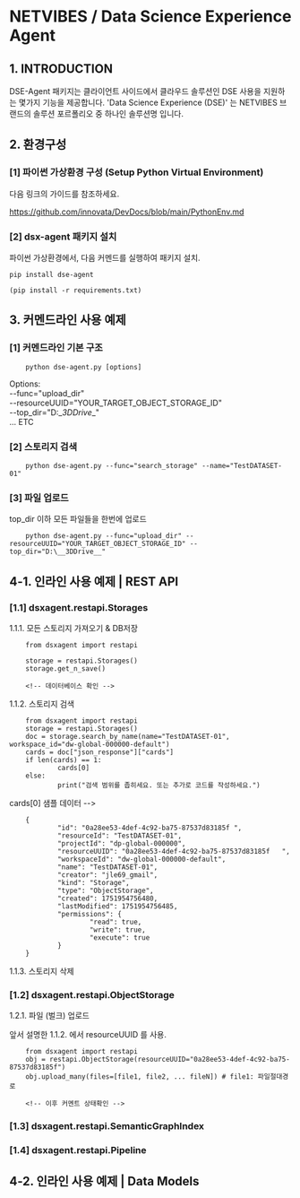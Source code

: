 # NETVIBES / Data Science Experience Agent


<!-- ############################################################ -->
## 1. INTRODUCTION  
<!-- ############################################################ -->

DSE-Agent 패키지는 클라이언트 사이드에서 클라우드 솔루션인 DSE 사용을 지원하는 몇가지 기능을 제공합니다.
'Data Science Experience (DSE)' 는 NETVIBES 브랜드의 솔루션 포르폴리오 중 하나인 솔루션명 입니다.  


<!-- ############################################################ -->
## 2. 환경구성 
<!-- ############################################################ -->

### [1] 파이썬 가상환경 구성 (Setup Python Virtual Environment) 

다음 링크의 가이드를 참조하세요.  

https://github.com/innovata/DevDocs/blob/main/PythonEnv.md  


### [2] dsx-agent 패키지 설치 

파이썬 가상환경에서, 다음 커멘드를 실행하여 패키지 설치.

    pip install dse-agent

    (pip install -r requirements.txt)


<!-- ############################################################ -->
## 3. 커멘드라인 사용 예제 
<!-- ############################################################ -->

### [1] 커멘드라인 기본 구조 

        python dse-agent.py [options]

Options:  
--func="upload_dir"   
--resourceUUID="YOUR_TARGET_OBJECT_STORAGE_ID"  
--top_dir="D:\__3DDrive__"  
... ETC 


### [2] 스토리지 검색 

        python dse-agent.py --func="search_storage" --name="TestDATASET-01"

### [3] 파일 업로드 

top_dir 이하 모든 파일들을 한번에 업로드

        python dse-agent.py --func="upload_dir" --resourceUUID="YOUR_TARGET_OBJECT_STORAGE_ID" --top_dir="D:\__3DDrive__"
        





<!-- ############################################################ -->
## 4-1. 인라인 사용 예제 | REST API 
<!-- ############################################################ -->


### [1.1] dsxagent.restapi.Storages 

1.1.1. 모든 스토리지 가져오기 & DB저장

        from dsxagent import restapi 

        storage = restapi.Storages()
        storage.get_n_save()

        <!-- 데이터베이스 확인 -->


1.1.2.  스토리지 검색 

        from dsxagent import restapi 
        storage = restapi.Storages()
        doc = storage.search_by_name(name="TestDATASET-01", workspace_id="dw-global-000000-default")
        cards = doc["json_response"]["cards"]
        if len(cards) == 1: 
                cards[0]
        else:
                print("검색 범위를 좁히세요. 또는 추가로 코드를 작성하세요.")

cards[0] 샘플 데이터 -->

        {
                "id": "0a28ee53-4def-4c92-ba75-87537d83185f	",
                "resourceId": "TestDATASET-01",
                "projectId": "dp-global-000000",
                "resourceUUID": "0a28ee53-4def-4c92-ba75-87537d83185f	",
                "workspaceId": "dw-global-000000-default",
                "name": "TestDATASET-01",
                "creator": "jle69_gmail",
                "kind": "Storage",
                "type": "ObjectStorage",
                "created": 1751954756480,
                "lastModified": 1751954756485,
                "permissions": {
                        "read": true,
                        "write": true,
                        "execute": true
                }
        }


1.1.3.  스토리지 삭제 


### [1.2] dsxagent.restapi.ObjectStorage 

1.2.1. 파일 (벌크) 업로드 

앞서 설명한 1.1.2. 에서 resourceUUID 를 사용.

        from dsxagent import restapi 
        obj = restapi.ObjectStorage(resourceUUID="0a28ee53-4def-4c92-ba75-87537d83185f")
        obj.upload_many(files=[file1, file2, ... fileN]) # file1: 파일절대경로

        <!-- 이후 커멘트 상태확인 -->


### [1.3] dsxagent.restapi.SemanticGraphIndex 



### [1.4] dsxagent.restapi.Pipeline 



<!-- ############################################################ -->
## 4-2. 인라인 사용 예제 | Data Models  
<!-- ############################################################ -->


 
